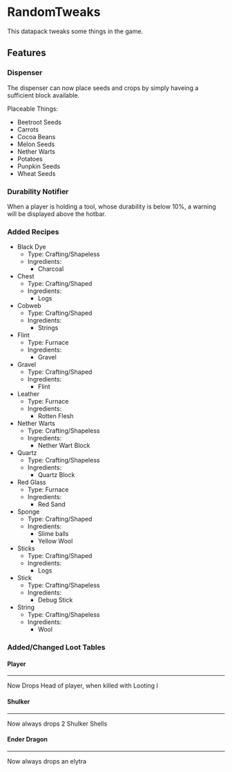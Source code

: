 # RandomTweaks

This datapack tweaks some things in the game.

## Features

### Dispenser
The dispenser can now place seeds and crops by simply haveing a sufficient block available.

Placeable Things:
* Beetroot Seeds
* Carrots
* Cocoa Beans
* Melon Seeds
* Nether Warts
* Potatoes
* Punpkin Seeds
* Wheat Seeds

### Durability Notifier
When a player is holding a tool, whose durability is below 10%, a warning will be displayed above the hotbar.

### Added Recipes
* Black Dye
  * Type: Crafting/Shapeless
  * Ingredients:
    * Charcoal
* Chest
  * Type: Crafting/Shaped
  * Ingredients:
    * Logs
* Cobweb
  * Type: Crafting/Shaped
  * Ingredients:
    * Strings
* Flint
  * Type: Furnace
  * Ingredients:
    * Gravel
* Gravel
  * Type: Crafting/Shaped
  * Ingredients:
    * Flint
* Leather
  * Type: Furnace
  * Ingredients:
    * Rotten Flesh
* Nether Warts
  * Type: Crafting/Shapeless
  * Ingredients:
    * Nether Wart Block
* Quartz
  * Type: Crafting/Shapeless
  * Ingredients:
    * Quartz Block
* Red Glass
  * Type: Furnace
  * Ingredients:
    * Red Sand
* Sponge
  * Type: Crafting/Shaped
  * Ingredients:
    * Slime balls
    * Yellow Wool
* Sticks
  * Type: Crafting/Shaped
  * Ingredients:
    * Logs
* Stick
  * Type: Crafting/Shapeless
  * Ingredients:
    * Debug Stick
* String
  * Type: Crafting/Shapeless
  * Ingredients:
    * Wool
    
### Added/Changed Loot Tables

#### Player
---
Now Drops Head of player, when killed with Looting I

#### Shulker
---
Now always drops 2 Shulker Shells

#### Ender Dragon
---
Now always drops an elytra
